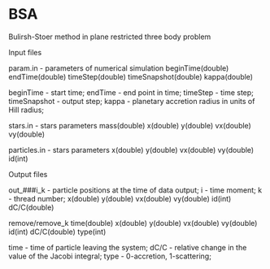 # BSA
Bulirsh-Stoer method in plane restricted three body problem

Input files

param.in - parameters of numerical simulation 
beginTime(double) endTime(double) timeStep(double) timeSnapshot(double) kappa(double) 

beginTime - start time; endTime - end point in time; timeStep - time step; timeSnapshot - output step; kappa - planetary accretion radius in units of Hill radius;

stars.in - stars parameters
mass(double) x(double) y(double) vx(double) vy(double) 

particles.in - stars parameters
x(double) y(double) vx(double) vy(double) id(int)

Output files

out_###i_k - particle positions at the time of data output; i - time moment; k - thread number;
x(double) y(double) vx(double) vy(double) id(int) dC/C(double) 

remove/remove_k
time(double) x(double) y(double) vx(double) vy(double) id(int) dC/C(double) type(int)

time - time of particle leaving the system;
dC/C - relative change in the value of the Jacobi integral;
type - 0-accretion, 1-scattering;
